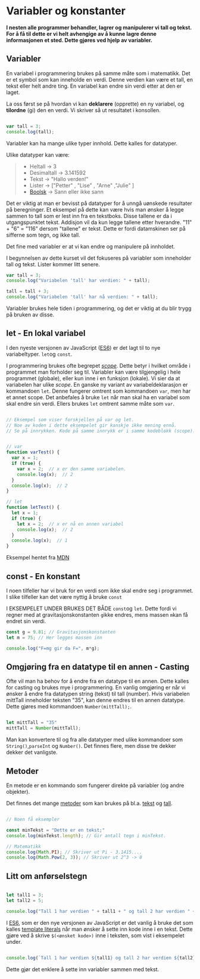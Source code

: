 # Variabler og konstanter

**I nesten alle programmer behandler, lagrer og manipulerer vi tall og tekst. For å få til dette er vi helt avhengige av å kunne lagre denne informasjonen et sted. Dette gjøres ved hjelp av variabler.**

## Variabler

En variabel i programmering brukes på samme måte som i matematikk. Det er et symbol som kan inneholde en verdi. Denne verdien kan være et tall, en tekst eller helt andre ting. En variabel kan endre sin verdi etter at den er laget.

La oss først se på hvordan vi kan **deklarere** (opprette) en ny variabel, og **tilordne** (gi) den en verdi. Vi skriver så ut resultatet i konsollen.

``` javascript

var tall = 3;
console.log(tall);
```

Variabler kan ha mange ulike typer innhold. Dette kalles for datatyper.

Ulike datatyper kan være:

>+ Heltall -> 3
>+ Desimaltall -> 3.141592
>+ Tekst -> "Hallo verden!"
>+ Lister -> ["Petter" , "Lise" ,  "Arne" ,"Julie" ]
>+ [Boolsk](https://no.wikipedia.org/wiki/Boolsk_variabel) -> Sann eller ikke sann

Det er viktig at man er bevisst på datatyper for å unngå uønskede resultater på beregninger. Et eksempel på dette kan være hvis man ønsker å legge sammen to tall som er lest inn fra en tekstboks. Disse tallene er da i utgangspunktet tekst. Addisjon vil da kun legge tallene etter hverandre. "11" + "6" = "116" dersom "tallene" er tekst. Dette er fordi datamskinen ser på sifferne som tegn, og ikke tall.

Det fine med variabler er at vi kan endre og manipulere på innholdet.

I begynnelsen av dette kurset vil det fokuseres på variabler som inneholder tall og tekst. Lister kommer litt senere.

``` javascript
var tall = 3;
console.log("Variabelen 'tall' har verdien: " + tall);

tall = tall + 3;
console.log("Variabelen 'tall' har nå verdien: " + tall);
```

Variabler brukes hele tiden i programmering, og det er viktig at du blir trygg på bruken av disse.

## let - En lokal variabel

I den nyeste versjonen av JavaScript ([ES6](https://no.wikipedia.org/wiki/ECMAScript)) er det lagt til to nye variabeltyper. `let`og `const`.

I programmering brukes ofte begrepet [_scope_](https://en.wikipedia.org/wiki/Scope_(computer_science)). Dette betyr i hvilket område i programmet man forholder seg til. Variabler kan være tilgjengelig i hele programmet (globale), eller kun inne i en funksjon (lokale). Vi sier da at variabelen har ulike _scope_. En ganske ny variant av variabeldeklarasjon er kommandoen ```let```. Denne fungerer omtrent som kommandoen ```var```, men har et annet scope. Det anbefales å bruke ```let``` når man skal ha en variabel som skal endre sin verdi. Ellers brukes `let` omtrent samme måte som `var`.

``` javascript

// Eksempel som viser forskjellen på var og let.
// Noe av koden i dette eksempelet gir kanskje ikke mening ennå.
// Se på innrykken. Kode på samme innrykk er i samme kodeblokk (scope).


// var
function varTest() {
  var x = 1;
  if (true) {
    var x = 2;  // x er den samme variabelen.
    console.log(x);  // 2
  }
  console.log(x);  // 2
}

// let
function letTest() {
  let x = 1;
  if (true) {
    let x = 2;  // x er nå en annen variabel
    console.log(x);  // 2
  }
  console.log(x);  // 1
}
```

Eksempel hentet fra [MDN](https://developer.mozilla.org/en-US/docs/Web/JavaScript/Reference/Statements/let)

## const - En konstant

I noen tilfeller har vi bruk for en verdi som ikke skal endre seg i programmet. I slike tilfeller kan det være nyttig å bruke ```const```

I EKSEMPELET UNDER BRUKES DET BÅDE ```const```og ```let```. Dette fordi vi regner med at gravitasjonskonstanten ```g```ikke endres, mens massen ```m```kan få endret sin verdi.

``` javascript
const g = 9.81; // Gravitasjonskonstanten
let m = 75; // Her legges massen inn

console.log("F=mg gir da F=", m*g);

```

## Omgjøring fra en datatype til en annen - Casting

Ofte vil man ha behov for å endre fra en datatype til en annen. Dette kalles for casting og brukes mye i programmering. En vanlig omgjøring er når vi ønsker å endre fra datatypen string (tekst) til tall (number). Hvis variabelen mittTall inneholder teksten "35", kan denne endres til en annen datatype. Dette gjøres med kommandoen `Number(mittTall);`.

``` javascript

let mittTall = "35"
mittTall = Number(mittTall);

```

Man kan konvertere til og fra alle datatyper med ulike kommandoer som ```String()```,```parseInt``` og ```Number()```. Det finnes flere, men disse tre dekker dekker det vanligste.

## Metoder

En metode er en kommando som fungerer direkte på variabler (og andre objekter).

Det finnes det mange [metoder](https://en.wikipedia.org/wiki/Method_(computer_programming)) som kan brukes på bl.a. [tekst](https://www.w3schools.com/js/js_string_methods.asp) og [tall](https://www.w3schools.com/js/js_number_methods.asp).

``` javascript

// Noen få eksempler

const minTekst = "Dette er en tekst;"
console.log(minTekst.length); // Gir antall tegn i minTekst.

// Matematikk
console.log(Math.PI); // Skriver ut Pi - 3.1415....
console.log(Math.Pow(2, 3)); // Skriver ut 2^3 -> 8

```

## Litt om anførselstegn

``` javascript

let tall1 = 3;
let tall2 = 5;

console.log("Tall 1 har verdien " + tall1 + " og tall 2 har verdien " + tall2);
```

I [ES6](https://no.wikipedia.org/wiki/ECMAScript), som er den nye versjonen av JavaScript er det vanlig å bruke det som kalles [template literals](https://developer.mozilla.org/en-US/docs/Web/JavaScript/Reference/Template_literals) når man ønsker å sette inn kode inne i en tekst. Dette gjøre ved å skrive `$(<ønsket kode>)` inne i teksten, som vist i eksempelet under.

``` javascript

console.log(`Tall 1 har verdien ${tall1} og tall 2 har verdien ${tall2}`);
```

Dette gjør det enklere å sette inn variabler sammen med tekst.
